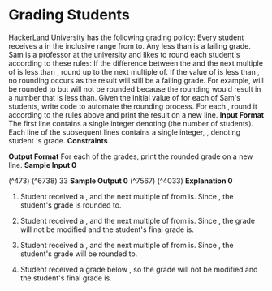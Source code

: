 # Grading Students

HackerLand University has the following grading policy:
Every student receives a in the inclusive range from to.
Any less than is a failing grade.
Sam is a professor at the university and likes to round each student's according to these rules:
If the difference between the and the next multiple of is less than , round up to the
next multiple of.
If the value of is less than , no rounding occurs as the result will still be a failing grade.
For example, will be rounded to but will not be rounded because the
rounding would result in a number that is less than.
Given the initial value of for each of Sam's students, write code to automate the rounding
process. For each , round it according to the rules above and print the result on a new line.
**Input Format**
The first line contains a single integer denoting (the number of students).
Each line of the subsequent lines contains a single integer, , denoting student 's grade.
**Constraints**

**Output Format**
For each of the grades, print the rounded grade on a new line.
**Sample Input 0**

(^473)
(^6738)
33
**Sample Output 0**
(^7567)
(^4033)
**Explanation 0**
1. Student received a , and the next multiple of from is. Since , the student's
grade is rounded to.


2. Student received a , and the next multiple of from is. Since , the grade will
not be modified and the student's final grade is.
3. Student received a , and the next multiple of from is. Since , the student's
grade will be rounded to.
4. Student received a grade below , so the grade will not be modified and the student's final grade
is.


